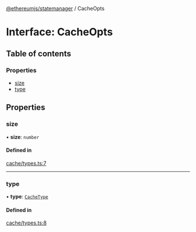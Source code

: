 [@ethereumjs/statemanager](../README.md) / CacheOpts

# Interface: CacheOpts

## Table of contents

### Properties

- [size](CacheOpts.md#size)
- [type](CacheOpts.md#type)

## Properties

### size

• **size**: `number`

#### Defined in

[cache/types.ts:7](https://github.com/ethereumjs/ethereumjs-monorepo/blob/master/packages/statemanager/src/cache/types.ts#L7)

___

### type

• **type**: [`CacheType`](../enums/CacheType.md)

#### Defined in

[cache/types.ts:8](https://github.com/ethereumjs/ethereumjs-monorepo/blob/master/packages/statemanager/src/cache/types.ts#L8)

